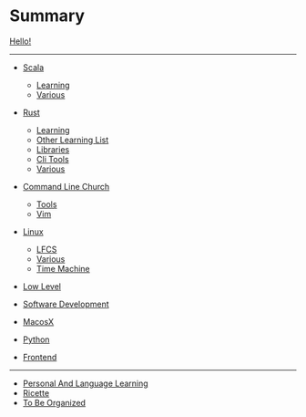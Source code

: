# Summary

[Hello!](hello.md)

---

- [Scala]()
  - [Learning](scala/learning_stuff.md)
  - [Various](scala/various.md)

- [Rust]()
    - [Learning](rust/learning_stuff.md)
    - [Other Learning List](rust/learning_rust.md)
    - [Libraries](rust/libraries.md)
    - [Cli Tools](rust/cli.md)
    - [Various](rust/various.md)

- [Command Line Church]()
    - [Tools](command_line/tools.md)
    - [Vim](command_line/vim.md)

- [Linux]()
    - [LFCS](linux/lfcs.md)
    - [Various](linux/various.md)
    - [Time Machine](linux/timemachine.md)

- [Low Level](low_level/low_level.md)
- [Software Development](software_development/software_development.md)
- [MacosX](macosx/macosx.md)
- [Python](python/python.md)
- [Frontend](frontend/frontend.md)

---
- [Personal And Language Learning](personal/personal.md)
- [Ricette](ricette/ricette.md)
- [To Be Organized](mess.md)
